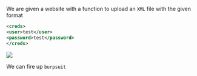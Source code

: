 We are given a website with a function to upload an `XML` file with the given format

```xml
<creds> 
<user>test</user> 
<password>test</password> 
</creds>
```

![](https://i.imgur.com/AxSxRTH.png)

We can fire up `burpsuit`